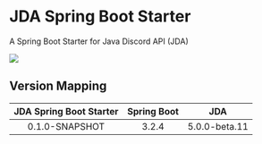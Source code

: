 # JDA Spring Boot Starter
A Spring Boot Starter for Java Discord API (JDA)

[![](https://jitpack.io/v/com.jorgedavi/jda-spring-boot-starter.svg)](https://jitpack.io/#com.jorgedavi/jda-spring-boot-starter)

## Version Mapping

| **JDA Spring Boot Starter** 	| **Spring Boot** 	| **JDA** 	|
|:---:	|:---:	|:---:	|
| 0.1.0-SNAPSHOT 	| 3.2.4 	| 5.0.0-beta.11 	|